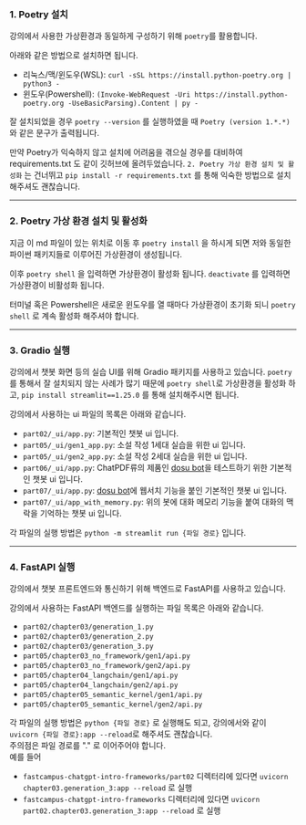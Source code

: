 ### 1. Poetry 설치
강의에서 사용한 가상환경과 동일하게 구성하기 위해 `poetry`를 활용합니다.

아래와 같은 방법으로 설치하면 됩니다.
- 리눅스/맥/윈도우(WSL): `curl -sSL https://install.python-poetry.org | python3 -`
- 윈도우(Powershell): `(Invoke-WebRequest -Uri https://install.python-poetry.org -UseBasicParsing).Content | py -`

잘 설치되었을 경우 `poetry --version` 를 실행하였을 때 `Poetry (version 1.*.*)`와 같은 문구가 출력됩니다.

만약 Poetry가 익숙하지 않고 설치에 어려움을 겪으실 경우를 대비하여 requirements.txt 도 같이 깃허브에 올려두었습니다. `2. Poetry 가상 환경 설치 및 활성화` 는 건너뛰고 `pip install -r requirements.txt` 를 통해 익숙한 방법으로 설치해주셔도 괜찮습니다.

---

### 2. Poetry 가상 환경 설치 및 활성화

지금 이 md 파일이 있는 위치로 이동 후 `poetry install` 을 하시게 되면 저와 동일한 파이썬 패키지들로 이루어진 가상환경이 생성됩니다.

이후 `poetry shell` 을 입력하면 가상환경이 활성화 됩니다.
`deactivate` 를 입력하면 가상환경이 비활성화 됩니다.

터미널 혹은 Powershell은 새로운 윈도우를 열 때마다 가상환경이 초기화 되니 `poetry shell` 로 계속 활성화 해주셔야 합니다.

---

### 3. Gradio 실행
강의에서 챗봇 화면 등의 실습 UI를 위해 Gradio 패키지를 사용하고 있습니다.
`poetry` 를 통해서 잘 설치되지 않는 사례가 많기 때문에 `poetry shell`로 가상환경을 활성화 하고, `pip install streamlit==1.25.0` 를 통해 설치해주시면 됩니다.

강의에서 사용하는 ui 파일의 목록은 아래와 같습니다.
- `part02/_ui/app.py`: 기본적인 챗봇 ui 입니다.
- `part05/_ui/gen1_app.py`: 소설 작성 1세대 실습을 위한 ui 입니다.
- `part05/_ui/gen2_app.py`: 소설 작성 2세대 실습을 위한 ui 입니다.
- `part06/_ui/app.py`: ChatPDF류의 제품인 [dosu bot]()을 테스트하기 위한 기본적인 챗봇 ui 입니다.
- `part07/_ui/app.py`: [dosu bot]()에 웹서치 기능을 붙인 기본적인 챗봇 ui 입니다.
- `part07/_ui/app_with_memory.py`: 위의 봇에 대화 메모리 기능을 붙여 대화의 맥락을 기억하는 챗봇 ui 입니다.

각 파일의 실행 방법은 `python -m streamlit run {파일 경로}` 입니다.

---

### 4. FastAPI 실행
강의에서 챗봇 프론트엔드와 통신하기 위해 백엔드로 FastAPI를 사용하고 있습니다.

강의에서 사용하는 FastAPI 백엔드를 실행하는 파일 목록은 아래와 같습니다.
- `part02/chapter03/generation_1.py`
- `part02/chapter03/generation_2.py`
- `part02/chapter03/generation_3.py`
- `part05/chapter03_no_framework/gen1/api.py`
- `part05/chapter03_no_framework/gen2/api.py`
- `part05/chapter04_langchain/gen1/api.py`
- `part05/chapter04_langchain/gen2/api.py`
- `part05/chapter05_semantic_kernel/gen1/api.py`
- `part05/chapter05_semantic_kernel/gen2/api.py`

각 파일의 실행 방법은 `python {파일 경로}` 로 실행해도 되고, 강의에서와 같이 `uvicorn {파일 경로}:app --reload`로 해주셔도 괜찮습니다.  
주의점은 파일 경로를 "." 로 이어주어야 합니다.  
예를 들어
- `fastcampus-chatgpt-intro-frameworks/part02` 디렉터리에 있다면 `uvicorn chapter03.generation_3:app --reload` 로 실행
- `fastcampus-chatgpt-intro-frameworks` 디렉터리에 있다면 `uvicorn part02.chapter03.generation_3:app --reload` 로 실행
